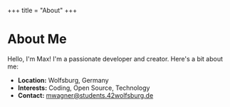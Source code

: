 
+++
title = "About"
+++

# About Me

Hello, I'm Max! I'm a passionate developer and creator. Here's a bit about me:

- **Location:** Wolfsburg, Germany
- **Interests:** Coding, Open Source, Technology
- **Contact:** [mwagner@students.42wolfsburg.de](mailto:wagner@students.42wolfsburg.de)
